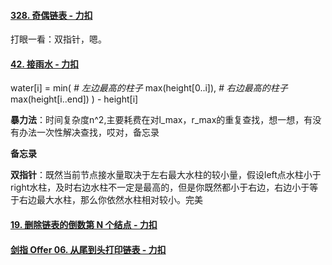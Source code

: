 #### [328. 奇偶链表 - 力扣](https://leetcode-cn.com/problems/odd-even-linked-list/)

打眼一看：双指针，嗯。

#### [42. 接雨水 - 力扣](https://leetcode-cn.com/problems/trapping-rain-water/)

water[i] = min(
        *# 左边最高的柱子*
        max(height[0..i]), 
        *# 右边最高的柱子*
        max(height[i..end]) 
      ) - height[i]

**暴力法**：时间复杂度n^2,主要耗费在对l_max，r_max的重复查找，想一想，有没有办法一次性解决查找，哎对，备忘录

**备忘录**

**双指针**：既然当前节点接水量取决于左右最大水柱的较小量，假设left点水柱小于right水柱，及时右边水柱不一定是最高的，但是你既然都小于右边，右边小于等于右边最大水柱，那么你依然水柱相对较小。完美

#### [19. 删除链表的倒数第 N 个结点 - 力扣](https://leetcode-cn.com/problems/remove-nth-node-from-end-of-list/)

#### [剑指 Offer 06. 从尾到头打印链表 - 力扣](https://leetcode-cn.com/problems/cong-wei-dao-tou-da-yin-lian-biao-lcof/)
